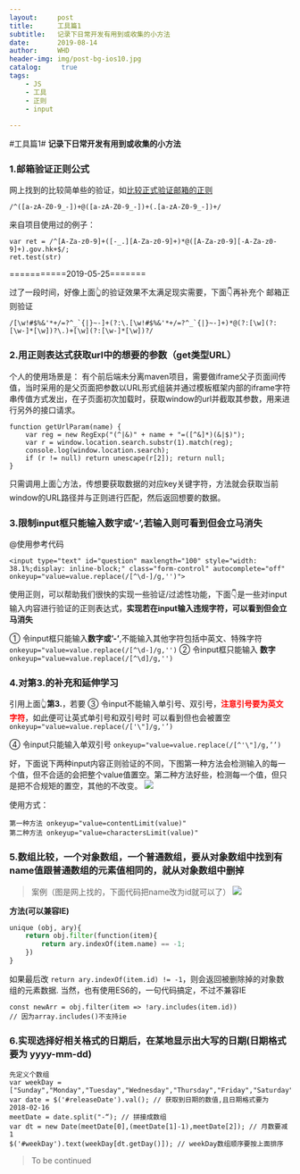 ```yaml
---
layout:     post
title:      工具篇1
subtitle:   记录下日常开发有用到或收集的小方法
date:       2019-08-14
author:     WHD
header-img: img/post-bg-ios10.jpg
catalog: 	 true
tags:
    - JS
    - 工具
    - 正则
    - input
    
---
```


#工具篇1#
**记录下日常开发有用到或收集的小方法**


### 1.邮箱验证正则公式

网上找到的比较简单些的验证，如[比较正式验证邮箱的正则][1]
```
/^([a-zA-Z0-9_-])+@([a-zA-Z0-9_-])+(.[a-zA-Z0-9_-])+/ 
```

来自项目使用过的例子：

```
var ret = /^[A-Za-z0-9]+([-_.][A-Za-z0-9]+)*@([A-Za-z0-9][-A-Za-z0-9]+).gov.hk+$/;
ret.test(str)
```

===========2019-05-25=======

过了一段时间，好像上面👆的验证效果不太满足现实需要，下面👇再补充个
邮箱正则验证

```
/[\w!#$%&'*+/=?^_`{|}~-]+(?:\.[\w!#$%&'*+/=?^_`{|}~-]+)*@(?:[\w](?:[\w-]*[\w])?\.)+[\w](?:[\w-]*[\w])?/
```

### 2.用正则表达式获取url中的想要的参数（get类型URL）

个人的使用场景是：
有个前后端未分离maven项目，需要做iframe父子页面间传值，当时采用的是父页面把参数以URL形式组装并通过模板框架内部的iframe字符串传值方式发出，在子页面初次加载时，获取window的url并截取其参数，用来进行另外的接口请求。

```
function getUrlParam(name) { 
	var reg = new RegExp("(^|&)" + name + "=([^&]*)(&|$)");
	var r = window.location.search.substr(1).match(reg);
	console.log(window.location.search);
	if (r != null) return unescape(r[2]); return null;
}
```

只需调用上面👆方法，传想要获取数据的对应key关键字符，方法就会获取当前window的URL路径并与正则进行匹配，然后返回想要的数据。

### 3.限制input框只能输入数字或’-’,若输入则可看到但会立马消失

@使用参考代码

```
<input type="text" id="question" maxlength="100" style="width: 38.1%;display: inline-block;" class="form-control" autocomplete="off" onkeyup="value=value.replace(/[^\d-]/g,'')">
```

使用正则，可以帮助我们很快的实现一些验证/过滤性功能，下面👇是一些对input输入内容进行验证的正则表达式，**实现若在input输入违规字符，可以看到但会立马消失**

① 令input框只能输入**数字或’-’**,不能输入其他字符包括中英文、特殊字符
```onkeyup="value=value.replace(/[^\d-]/g,'')```
② 令input框只能输入 **数字**
```onkeyup="value=value.replace(/[^\d]/g,'')```


### 4.对第3.的补充和延伸学习

引用上面👆**第3.**，若要
③ 令input不能输入单引号、双引号，**<font color=#ff0000>注意引号要为英文字符</font>**，如此便可让英式单引号和双引号时 可以看到但也会被置空
```onkeyup="value=value.replace(/['\"]/g,'’)```

④ 令input只能输入单双引号
```onkeyup="value=value.replace(/[^'\"]/g,’’)```

好，下面说下两种input内容正则验证的不同，下图第一种方法会检测输入的每一个值，但不合适的会把整个value值置空。第二种方法好些，检测每一个值，但只是把不合规矩的置空，其他的不改变。
![](http://wason.club/img/regexInput.png)

使用方式：

```
第一种方法 onkeyup="value=contentLimit(value)"
第二种方法 onkeyup="value=charactersLimit(value)"
```

### 5.数组比较，一个对象数组，一个普通数组，要从对象数组中找到有name值跟普通数组的元素值相同的，就从对象数组中删掉

> 案例（图是网上找的，下面代码把name改为id就可以了）
![](http://wason.club/img/arrCompare.png)

**方法(可以兼容IE)**

```python
unique (obj, ary){
	return obj.filter(function(item){
		return ary.indexOf(item.name) == -1;
	})
}
```

如果最后改 ```return ary.indexOf(item.id) != -1```，则会返回被删除掉的对象数组的元素数据.
当然，也有使用ES6的，一句代码搞定，不过不兼容IE
```
const newArr = obj.filter(item => !ary.includes(item.id))
// 因为array.includes()不支持ie
```

### 6.实现选择好相关格式的日期后，在某地显示出大写的日期(日期格式要为 yyyy-mm-dd)

```
先定义个数组
var weekDay = ["Sunday","Monday","Tuesday","Wednesday","Thursday","Friday","Saturday"]
var date = $('#releaseDate').val(); // 获取到日期的数值,且日期格式要为 2018-02-16
meetDate = date.split("-“); // 拼接成数组
var dt = new Date(meetDate[0],(meetDate[1]-1),meetDate[2]); // 月数要减1
$('#weekDay').text(weekDay[dt.getDay()]); // weekDay数组顺序要按上面排序
```

> To be continued



[1]:https://www.jb51.net/article/31182.htm
